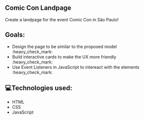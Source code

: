 ## Comic Con Landpage

<p> Create a landpage for the event Comic Con in São Paulo! </p>

  ## <strong>Goals</strong>:
<ul>
  <li>Design the page to be similar to the proposed model :heavy_check_mark:</li>
  <li>Build interactive cards to make the UX more friendly :heavy_check_mark:</li>
  <li>Use Event Listeners in JavaScript to intereact with the elements :heavy_check_mark:</li> 
</ul>

## :computer:<strong>Technologies used</strong>:
<ul>
  <li>HTML</li>
  <li>CSS</li>
  <li>JavaScript</li>
</ul>
